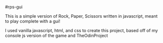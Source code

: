 #rps-gui

This is a simple version of Rock, Paper, Scissors written in javascript, meant to play complete with a gui!

I used vanilla javascript, html, and css to create this project, based off of my console js version of the game and TheOdinProject
